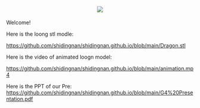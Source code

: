 <h1 align="center"> <a href="https://sunguoqi.com/"> <img src="https://readme-typing-svg.herokuapp.com/?lines=It is the page of Dingnan Shi!&center=true&size=27"> </a> </h1>
Welcome!


Here is the loong stl modle:

https://github.com/shidingnan/shidingnan.github.io/blob/main/Dragon.stl

Here is the video of animated loogn model:

https://github.com/shidingnan/shidingnan.github.io/blob/main/animation.mp4

Here is the PPT of our Pre:
https://github.com/shidingnan/shidingnan.github.io/blob/main/G4%20Presentation.pdf
